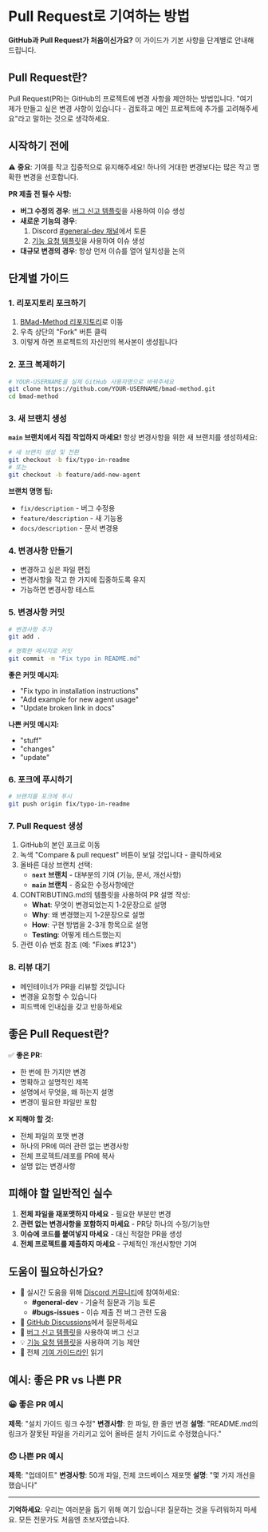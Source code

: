 # Pull Request로 기여하는 방법

**GitHub과 Pull Request가 처음이신가요?** 이 가이드가 기본 사항을 단계별로 안내해드립니다.

## Pull Request란?

Pull Request(PR)는 GitHub의 프로젝트에 변경 사항을 제안하는 방법입니다. "여기 제가 만들고 싶은 변경 사항이 있습니다 - 검토하고 메인 프로젝트에 추가를 고려해주세요"라고 말하는 것으로 생각하세요.

## 시작하기 전에

⚠️ **중요**: 기여를 작고 집중적으로 유지해주세요! 하나의 거대한 변경보다는 많은 작고 명확한 변경을 선호합니다.

**PR 제출 전 필수 사항:**

- **버그 수정의 경우**: [버그 신고 템플릿](https://github.com/bmadcode/bmad-method/issues/new?template=bug_report.md)을 사용하여 이슈 생성
- **새로운 기능의 경우**:
  1. Discord [#general-dev 채널](https://discord.gg/gk8jAdXWmj)에서 토론
  2. [기능 요청 템플릿](https://github.com/bmadcode/bmad-method/issues/new?template=feature_request.md)을 사용하여 이슈 생성
- **대규모 변경의 경우**: 항상 먼저 이슈를 열어 일치성을 논의

## 단계별 가이드

### 1. 리포지토리 포크하기

1. [BMad-Method 리포지토리](https://github.com/bmadcode/bmad-method)로 이동
2. 우측 상단의 "Fork" 버튼 클릭
3. 이렇게 하면 프로젝트의 자신만의 복사본이 생성됩니다

### 2. 포크 복제하기

```bash
# YOUR-USERNAME을 실제 GitHub 사용자명으로 바꿔주세요
git clone https://github.com/YOUR-USERNAME/bmad-method.git
cd bmad-method
```

### 3. 새 브랜치 생성

**`main` 브랜치에서 직접 작업하지 마세요!** 항상 변경사항을 위한 새 브랜치를 생성하세요:

```bash
# 새 브랜치 생성 및 전환
git checkout -b fix/typo-in-readme
# 또는
git checkout -b feature/add-new-agent
```

**브랜치 명명 팁:**

- `fix/description` - 버그 수정용
- `feature/description` - 새 기능용
- `docs/description` - 문서 변경용

### 4. 변경사항 만들기

- 변경하고 싶은 파일 편집
- 변경사항을 작고 한 가지에 집중하도록 유지
- 가능하면 변경사항 테스트

### 5. 변경사항 커밋

```bash
# 변경사항 추가
git add .

# 명확한 메시지로 커밋
git commit -m "Fix typo in README.md"
```

**좋은 커밋 메시지:**

- "Fix typo in installation instructions"
- "Add example for new agent usage"
- "Update broken link in docs"

**나쁜 커밋 메시지:**

- "stuff"
- "changes"
- "update"

### 6. 포크에 푸시하기

```bash
# 브랜치를 포크에 푸시
git push origin fix/typo-in-readme
```

### 7. Pull Request 생성

1. GitHub의 본인 포크로 이동
2. 녹색 "Compare & pull request" 버튼이 보일 것입니다 - 클릭하세요
3. 올바른 대상 브랜치 선택:
   - **`next` 브랜치** - 대부분의 기여 (기능, 문서, 개선사항)
   - **`main` 브랜치** - 중요한 수정사항에만
4. CONTRIBUTING.md의 템플릿을 사용하여 PR 설명 작성:
   - **What**: 무엇이 변경되었는지 1-2문장으로 설명
   - **Why**: 왜 변경했는지 1-2문장으로 설명
   - **How**: 구현 방법을 2-3개 항목으로 설명
   - **Testing**: 어떻게 테스트했는지
5. 관련 이슈 번호 참조 (예: "Fixes #123")

### 8. 리뷰 대기

- 메인테이너가 PR을 리뷰할 것입니다
- 변경을 요청할 수 있습니다
- 피드백에 인내심을 갖고 반응하세요

## 좋은 Pull Request란?

✅ **좋은 PR:**

- 한 번에 한 가지만 변경
- 명확하고 설명적인 제목
- 설명에서 무엇을, 왜 하는지 설명
- 변경이 필요한 파일만 포함

❌ **피해야 할 것:**

- 전체 파일의 포맷 변경
- 하나의 PR에 여러 관련 없는 변경사항
- 전체 프로젝트/레포를 PR에 복사
- 설명 없는 변경사항

## 피해야 할 일반적인 실수

1. **전체 파일을 재포맷하지 마세요** - 필요한 부분만 변경
2. **관련 없는 변경사항을 포함하지 마세요** - PR당 하나의 수정/기능만
3. **이슈에 코드를 붙여넣지 마세요** - 대신 적절한 PR을 생성
4. **전체 프로젝트를 제출하지 마세요** - 구체적인 개선사항만 기여

## 도움이 필요하신가요?

- 💬 실시간 도움을 위해 [Discord 커뮤니티](https://discord.gg/gk8jAdXWmj)에 참여하세요:
  - **#general-dev** - 기술적 질문과 기능 토론
  - **#bugs-issues** - 이슈 제출 전 버그 관련 도움
- 💬 [GitHub Discussions](https://github.com/bmadcode/bmad-method/discussions)에서 질문하세요
- 🐛 [버그 신고 템플릿](https://github.com/bmadcode/bmad-method/issues/new?template=bug_report.md)을 사용하여 버그 신고
- 💡 [기능 요청 템플릿](https://github.com/bmadcode/bmad-method/issues/new?template=feature_request.md)을 사용하여 기능 제안
- 📖 전체 [기여 가이드라인](../CONTRIBUTING.md) 읽기

## 예시: 좋은 PR vs 나쁜 PR

### 😀 좋은 PR 예시

**제목**: "설치 가이드 링크 수정"
**변경사항**: 한 파일, 한 줄만 변경
**설명**: "README.md의 링크가 잘못된 파일을 가리키고 있어 올바른 설치 가이드로 수정했습니다."

### 😞 나쁜 PR 예시

**제목**: "업데이트"
**변경사항**: 50개 파일, 전체 코드베이스 재포맷
**설명**: "몇 가지 개선을 했습니다"

---

**기억하세요**: 우리는 여러분을 돕기 위해 여기 있습니다! 질문하는 것을 두려워하지 마세요. 모든 전문가도 처음엔 초보자였습니다.
